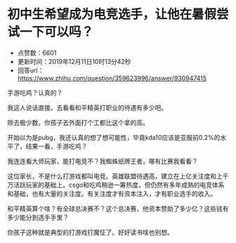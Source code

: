 # 初中生希望成为电竞选手，让他在暑假尝试一下可以吗？
- 点赞数：6601
- 更新时间：2019年12月11日10时13分42秒
- 回答url：https://www.zhihu.com/question/359623996/answer/930947415
<body>
 <p data-pid="X_pOG5Tq">手游吃鸡？认真的？</p>
 <p data-pid="wFN-AcF-">我这人说话直接。去看看和平精英打职业的待遇有多少吧。</p>
 <p data-pid="vWD2ZqiS">除去极少数，你孩子去外面打个工都比这个拿的高。</p>
 <p data-pid="fAtnCCqR">开始以为是pubg，我还认真的想了想可能性，毕竟kda10应该是亚服前0.2%的水平了，结果一看，手游吃鸡？</p>
 <p data-pid="plpyyc2g">我连连看大师玩家，能打电竞不？我蜘蛛纸牌王者，哪有比赛我看看？</p>
 <p data-pid="V_vPNRBP">这位家长，不是什么打游戏都叫电竞。英雄联盟待遇高，建立在上亿关注度和上千万活跃玩家的基础上。csgo和吃鸡稍逊一筹热度，但仍然有多年成熟的电竞体系和基础，也有大量的关注度。有关注度才有资本注入，才有职业选手的收入。</p>
 <p data-pid="1aPn733H">和平精英算个啥？有全球总决赛不？这个总决赛，他资本赞助了多少亿？这些钱有多少能分到选手手里？</p>
 <p data-pid="kmufFwTc">你孩子这种就是典型的打游戏打魔怔了。好好读书啥也别想。</p>
</body>